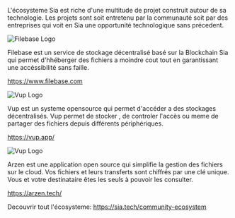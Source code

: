 L'écosysteme Sia est riche d'une multitude de projet construit autour de sa technologie. Les projets sont soit entretenu par la communauté soit par des entreprises qui voit en Sia une opportunité technologique sans précedent. 

![Filebase Logo](/img/filebaselogo.png)

Filebase est un service de stockage décentralisé basé sur la Blockchain Sia qui permet d'hhéberger des fichiers a moindre cout tout en garantissant une accéssibilité sans faille.

https://www.filebase.com

![Vup Logo](/img/vup-logos.png)

Vup est un systeme opensource qui permet d'accéder a des stockages décentralisés. Vup permet de stocker , de controler l'accès ou meme de partager des fichiers depuis différents périphériques.

https://vup.app/

![Vup Logo](/img/logo-noir.png)

Arzen est une application open source qui simplifie la gestion des fichiers sur le cloud. Vos fichiers et leurs transferts sont chiffrés par une clé unique. Vous et votre destinataire êtes les seuls à pouvoir les consulter.

https://arzen.tech/

Decouvrir tout l'écosysteme:  https://sia.tech/community-ecosystem

